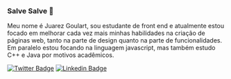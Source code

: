 ### Salve Salve 👋

<p>Meu nome é Juarez Goulart, sou estudante de front end
  e atualmente estou focado em melhorar 
  cada vez mais minhas habilidades na criação de páginas web, 
  tanto na parte de design quanto na parte de funcionalidades. 
  Em paralelo estou focando na linguagem javascript, 
  mas também estudo C++ e Java por motivos acadêmicos.</p>

[![Twitter Badge](https://img.shields.io/badge/-Twitter-1ca0f1?style=flat-square&labelColor=1ca0f1&logo=twitter&logoColor=white&link=https://twitter.com/Goulart_1212)](https://twitter.com/Goulart_1212)
[![Linkedin Badge](https://img.shields.io/badge/-LinkedIn-blue?style=flat-square&logo=Linkedin&logoColor=white&link=https://www.linkedin.com/in/juarez-goulart-b05393178/)](https://www.linkedin.com/in/juarez-goulart-b05393178/)
